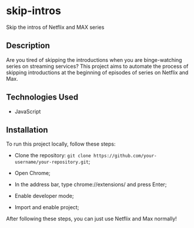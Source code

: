 # skip-intros
Skip the intros of Netflix and MAX series
## Description
Are you tired of skipping the introductions when you are binge-watching series on streaming services?
This project aims to automate the process of skipping introductions at the beginning of episodes of series on Netflix and Max.

## Technologies Used
- JavaScript

## Installation
To run this project locally, follow these steps:
    
- Clone the repository: `git clone https://github.com/your-username/your-repository.git`;
    
- Open Chrome;

- In the address bar, type chrome://extensions/ and press Enter;

- Enable developer mode;

- Import and enable project;

After following these steps, you can just use Netflix and Max normally!